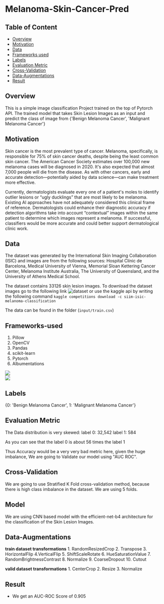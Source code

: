 # Melanoma-Skin-Cancer-Pred

## Table of Content
  * [Overview](#overview)
  * [Motivation](#motivation)
  * [Data](#data)
  * [Frameworks used](#frameworks-used)
  * [Labels](#labels)
  * [Evaluation Metric](#evaluation-metric)
  * [Cross-Validation](#cross-validation)
  * [Data-Augmentations](#data-augmentations)
  * [Result](#result)

## Overview
This is a simple image classification Project trained on the top of Pytorch API. The trained model that takes Skin Lesion Images as an input and predict the class of image from {'Benign Melanoma Cancer', 'Malignant Melanoma Cancer'}

## Motivation
Skin cancer is the most prevalent type of cancer. Melanoma, specifically, is responsible for 75% of skin cancer deaths, despite being the least common skin cancer. The American Cancer Society estimates over 100,000 new melanoma cases will be diagnosed in 2020. It's also expected that almost 7,000 people will die from the disease. As with other cancers, early and accurate detection—potentially aided by data science—can make treatment more effective.

Currently, dermatologists evaluate every one of a patient's moles to identify outlier lesions or “ugly ducklings” that are most likely to be melanoma. Existing AI approaches have not adequately considered this clinical frame of reference. Dermatologists could enhance their diagnostic accuracy if detection algorithms take into account “contextual” images within the same patient to determine which images represent a melanoma. If successful, classifiers would be more accurate and could better support dermatological clinic work.

## Data
The dataset was generated by the International Skin Imaging Collaboration (ISIC) and images are from the following sources: Hospital Clínic de Barcelona, Medical University of Vienna, Memorial Sloan Kettering Cancer Center, Melanoma Institute Australia, The University of Queensland, and the University of Athens Medical School.

The dataset contains 33126 skin lesion images.
To download the dataset images go to the following link ![dataset](https://www.kaggle.com/c/siim-isic-melanoma-classification/data) or use the kaggle api by writing the following command
``` kaggle competitions download -c siim-isic-melanoma-classification ```

The data can be found in the folder (`input/train.csv`)

## Frameworks-used
1. Pillow
2. OpenCV
3. Pandas
4. scikit-learn
5. Pytorch
6. Albumentations


![](https://forthebadge.com/images/badges/made-with-python.svg) <br>
![](https://cdn.analyticsvidhya.com/wp-content/uploads/2018/02/pytorch-logo-flat-300x210.png) 


## Labels
{0: 'Benign Melanoma Cancer',
 1: 'Malignant Melanoma Cancer'}
 
 ## Evaluation Metric

The Data distribution is very skewed:
label 0: 32,542
label 1: 584

As you can see that the label 0 is about 56 times the label 1

Thus Accuracy would be a very very bad metric here, given the huge imbalance, We are going to Validate our model using "AUC ROC".

## Cross-Validation
We are going to use Stratified K Fold cross-validation method, because there is high class imbalance in the dataset. We are using 5 folds.

## Model

We are using CNN based model with the efficient-net-b4 architecture for the classification of the Skin Lesion Images.

## Data-Augmentations
**train dataset transformations**
        1. RandomResizedCrop
        2. Transpose
        3. HorizontalFlip
        4.VerticalFlip
        5. ShiftScaleRotate
        6. HueSaturationValue
        7. RandomBrightnessContrast
        8. Normalize
        9. CoarseDropout
        10. Cutout

**valid dataset transformations**
        1. CenterCrop
        2. Resize
        3. Normalize

## Result

* We get an AUC-ROC Score of 0.905
